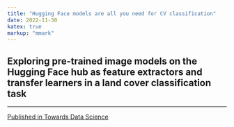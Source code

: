 ```yaml
---
title: "Hugging Face models are all you need for CV classification"
date: 2022-11-30
katex: true
markup: "mmark"
---
```


## Exploring pre-trained image models on the Hugging Face hub as feature extractors and transfer learners in a land cover classification task
---

[Published in Towards Data Science](https://towardsdatascience.com/default-hugging-face-models-are-probably-all-you-need-for-vanilla-image-classification-9d0ee19c85fa)
<br><br>
